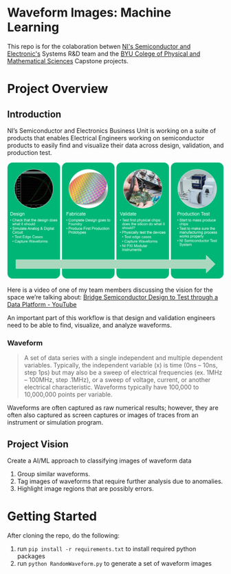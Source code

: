 # Waveform Images: Machine Learning
This repo is for the colaboration betwen [NI's Semiconductor and Electronic's](https://www.ni.com/en-us/solutions/semiconductor.html) Systems R&D team and the [BYU Colege of Physical and Mathematical Sciences](https://science.byu.edu/) Capstone projects. 

# Project Overview

## Introduction

NI’s Semiconductor and Electronics Business Unit is working on a suite of products that enables Electrical Engineers working on semiconductor products to easily find and visualize their data across design, validation, and production test. 

![Design to Test Summary](docs/images/D2T_Overview.png)

Here is a video of one of my team members discussing the vision for the space we’re talking about: [Bridge Semiconductor Design to Test through a Data Platform - YouTube](https://www.youtube.com/watch?v=umfbQ3IY3fU&ab_channel=NI)

An important part of this workflow is that design and validation engineers need to be able to find, visualize, and analyze waveforms.

### Waveform
> A set of data series with a single independent and multiple dependent variables. Typically, the independent variable (x) is time (0ns – 10ns, step 1ps) but may also be a sweep of electrical frequencies (ex. 1MHz – 100MHz, step .1MHz), or a sweep of voltage, current, or another electrical characteristic. Waveforms typically have 100,000 to 10,000,000 points per variable.

Waveforms are often captured as raw numerical results; however, they are often also captured as screen captures or images of traces from an instrument or simulation program. 

## Project Vision
Create a AI/ML approach to classifying images of waveform data

1. Group similar waveforms.
2. Tag images of waveforms that require further analysis due to anomalies.
3. Highlight image regions that are possibly errors.

# Getting Started
After cloning the repo, do the following:
1. run `pip install -r requirements.txt` to install required python packages
2. run `python RandomWaveform.py` to generate a set of waveform images
